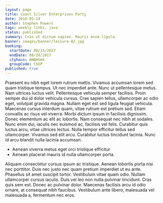 ```yaml
---
layout: page
title: Coast Silver Enterprises Party
date: 2016-05-24
author: Stephen Powers
tags: weekly links, java
status: published
summary: Cras ut dictum sapien. Mauris enim ligula.
banner: images/banner/leisure-02.jpg
booking:
  startDate: 08/23/2017
  endDate: 08/28/2017
  ctyhocn: ANBHSHX
  groupCode: CSEP
published: true
---
```

Praesent eu nibh eget lorem rutrum mattis. Vivamus accumsan lorem sed quam tristique tempus. Ut nec imperdiet ante. Nunc ut pellentesque metus. Nam ultrices luctus velit. Pellentesque vehicula semper facilisis. Proin semper dui id dolor vehicula cursus. Cras sapien tellus, ullamcorper ac odio eget, volutpat gravida magna. Nullam eget est sed ligula feugiat vehicula. Maecenas cursus interdum quam, vitae rutrum est pretium sed.
Etiam convallis ac risus vel viverra. Morbi dictum ipsum in facilisis dignissim. Donec elementum ac elit ac lobortis. Nam consequat nec nibh at sodales. Nunc enim dui, iaculis nec euismod ac, facilisis vel felis. Curabitur quis luctus arcu, vitae ultrices lectus. Nulla tempor efficitur tellus sed ullamcorper. Vivamus sed elit arcu. Curabitur luctus tincidunt lacinia. Nunc id arcu blandit nulla lacinia accumsan.

* Aenean viverra metus eget orci tristique efficitur
* Aenean placerat mauris id nulla ullamcorper porta.

Aliquam consectetur cursus ipsum ac tristique. Aenean lobortis porta nisi nec porttitor. Duis nec justo nec quam pretium imperdiet ut eu ante. Phasellus sit amet suscipit tortor. Vestibulum vitae quam odio. Nullam ullamcorper cursus iaculis. Duis vel leo non nulla pulvinar tincidunt. Cras quis sem est. Donec ac pulvinar dolor. Maecenas facilisis arcu id odio ornare, at consequat nibh faucibus. Vestibulum ante libero, malesuada vel malesuada a, fermentum nec eros.
